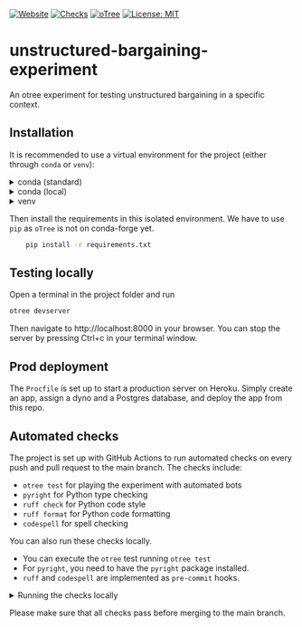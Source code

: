 [![Website](https://img.shields.io/website?url=https%3A%2F%2Fbargaining-experiment-b57fff22feef.herokuapp.com%2Fdemo&logo=heroku)](https://bargaining-experiment-b57fff22feef.herokuapp.com/demo)
[![Checks](https://github.com/stanmart/unstructured-bargaining-experiment/actions/workflows/ci.yml/badge.svg)](https://github.com/stanmart/unstructured-bargaining-experiment/actions/workflows/ci.yml)
[![oTree](https://img.shields.io/badge/powered_by-oTree-blue?logo=python)](https://www.otree.org/)
[![License: MIT](https://img.shields.io/badge/license-MIT-blue)](https://opensource.org/licenses/MIT)

# unstructured-bargaining-experiment
An otree experiment for testing unstructured bargaining in a specific context.

## Installation

It is recommended to use a virtual environment for the project (either through `conda` or `venv`):

<details>
<summary>conda (standard)</summary>

Create the environment
```bash
    conda create --name unstructured-bargaining-experiment -y python pip
```
Activate the environment:
```bash
    conda activate unstructured-bargaining-experiment
```

</details>

<details>
<summary>conda (local)</summary>

Create the environment
```bash
    conda create --prefix=venv -y python pip
```
Activate the environment:
```bash
    conda activate ./venv
```

</details>

<details>
<summary>venv</summary>

Create the environment
```bash
    python3 -m venv ./venv
```
Activate the environment:
```bash
    source venv/bin/activate  # Linux/Mac
    venv/Script/activate  # Windows
```

</details>

Then install the requirements in this isolated environment.
We have to use `pip` as `oTree` is not on conda-forge yet.

```bash
    pip install -r requirements.txt
```

## Testing locally

Open a terminal in the project folder and run

```bash
otree devserver
```

Then navigate to http://localhost:8000 in your browser.
You can stop the server by pressing <btn>Ctrl</btn>+<btn>c</btn> in your terminal window.

## Prod deployment

The `Procfile` is set up to start a production server on Heroku. Simply create an app, assign a dyno and a Postgres database, and deploy the app from this repo.

## Automated checks

The project is set up with GitHub Actions to run automated checks on every push and pull request to the main branch. The checks include:
 - `otree test` for playing the experiment with automated bots
 - `pyright` for Python type checking
 - `ruff check` for Python code style
 - `ruff format` for Python code formatting
 - `codespell` for spell checking

You can also run these checks locally.
 - You can execute the `otree` test running `otree test`
 - For `pyright`, you need to have the `pyright` package installed.
 - `ruff` and `codespell` are implemented as `pre-commit` hooks.

<details>
<summary>Running the checks locally</summary>
You can run the oTree test and get nice output with the following one-liner:

```bash
otree test 2> /tmp/stderr.log || cat /tmp/stderr.log; rm /tmp/stderr.log
```

For the rest, install `pyright` and `pre-commit`, e.g. using `pipx`:

```bash
pipx install pyright
pipx install pre-commit
```

Then, you can install the `pre-commit` hooks by running

```bash
pre-commit install
```
This will install the hooks and run them on every commit automatically.

Finally, you can run the `pyright` checks using

```bash
pyright
```
</details>

Please make sure that all checks pass before merging to the main branch.

